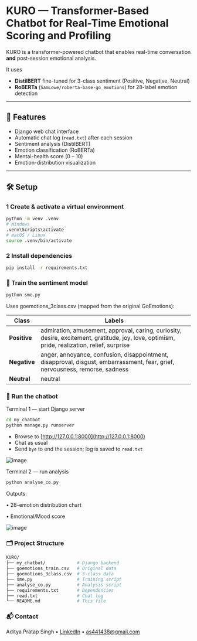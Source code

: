 # KURO — Transformer-Based Chatbot for Real-Time Emotional Scoring and Profiling

KURO is a transformer-powered chatbot that enables real-time conversation **and** post-session emotional analysis.

It uses  
- **DistilBERT** fine-tuned for 3-class sentiment (Positive, Negative, Neutral)  
- **RoBERTa** (`SamLowe/roberta-base-go_emotions`) for 28-label emotion detection  

---

## 🚀 Features
- Django web chat interface  
- Automatic chat log (`read.txt`) after each session  
- Sentiment analysis (DistilBERT)  
- Emotion classification (RoBERTa)  
- Mental-health score (0 – 10)  
- Emotion-distribution visualization  

---

## 🛠️ Setup

### 1  Create & activate a virtual environment
```bash
python -m venv .venv
# Windows
.venv\Scripts\activate
# macOS / Linux
source .venv/bin/activate
```
### 2 Install dependencies
```bash
pip install -r requirements.txt
```

### 🧪 Train the sentiment model
```bash
python sme.py
```
Uses goemotions_3class.csv (mapped from the original GoEmotions):

| Class        | Labels                                                                                                                                       |
| ------------ | -------------------------------------------------------------------------------------------------------------------------------------------- |
| **Positive** | admiration, amusement, approval, caring, curiosity, desire, excitement, gratitude, joy, love, optimism, pride, realization, relief, surprise |
| **Negative** | anger, annoyance, confusion, disappointment, disapproval, disgust, embarrassment, fear, grief, nervousness, remorse, sadness                 |
| **Neutral**  | neutral                                                                                                                                      |

### 💬 Run the chatbot
Terminal 1 — start Django server
```bash
cd my_chatbot
python manage.py runserver
```
- Browse to [http://127.0.0.1:8000](http://127.0.0.1:8000)
- Chat as usual
- Send `bye` to end the session; log is saved to `read.txt`

![image](https://github.com/user-attachments/assets/f451422b-2e1c-4e12-8eaf-3517caa6bdd6)


Terminal 2 — run analysis
```bash
python analyse_co.py
```
Outputs:

• 28-emotion distribution chart

• Emotional/Mood score


![image](https://github.com/user-attachments/assets/b2b5a547-01e8-4156-9355-927a546ef835)



### 🗂️ Project Structure
```bash
KURO/
├── my_chatbot/            # Django backend
├── goemotions_train.csv   # Original data
├── goemotions_3class.csv  # 3-class data
├── sme.py                 # Training script
├── analyse_co.py          # Analysis script
├── requirements.txt       # Dependencies
├── read.txt               # Chat log
└── README.md              # This file
```

### 📬 Contact
Aditya Pratap Singh • [LinkedIn](https://www.linkedin.com/in/aditya-pratap-singh-8b901a273/)
 • as441438@gmail.com


